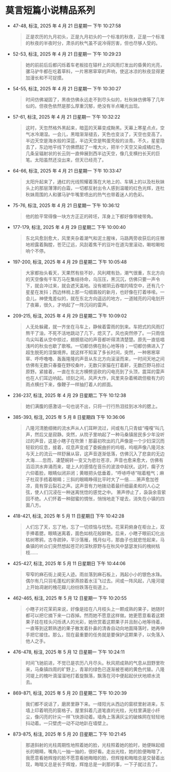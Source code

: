 # 莫言短篇小说精品系列


-   47-48, 标注, 2025 年 4 月 21 日星期一 下午 10:27:58

    > 正是农历的九月初头，正是九月初头的一个标准的秋夜，正是一个标准的秋夜的半夜时分，肃杀的秋气虽不说冷得厉害，但也尽够人受的。

<!--listend-->

-   52-53, 标注, 2025 年 4 月 21 日星期一 下午 10:29:23

    > 她的前前后后都闪烁着车老板挂在辕杆上的风雨灯发出的昏黄的光亮，骡马驴牛都在吃着草料，一片窸窸窣窣的声响，使这冰凉的秋夜显得更加漫长和不可捉摸。

<!--listend-->

-   54-55, 标注, 2025 年 4 月 21 日星期一 下午 10:30:27

    > 时间仿佛凝固了，黑夜仿佛永远走不到尽头似的，杜秋妹仿佛等了几年似的。但夜色依然是那么厚重沉郁，绝没有半点曦光出现。

<!--listend-->

-   57-61, 标注, 2025 年 4 月 21 日星期一 下午 10:32:22

    > 这时，天忽然格外黑起来，暗蓝的天幕变成黝黑。天幕上寒星点点，空气冰冷潮湿。一会儿，黑暗渐渐褪去，天色也变淡了，天空也变高了。半边天空是海水般的深蓝，半边天空是鸭蛋壳般的淡青。不久，星星隐去了，东边地平线下仿佛燃起了一堆大火，把半个天空又染成橘红色，几条呈辐射状的长云则一直伸展到西半边天空，像几支横扫长天的巨笔。太阳虽然还没出来，但天已经亮了。

<!--listend-->

-   64-66, 标注, 2025 年 4 月 21 日星期一 下午 10:33:47

    > 太阳升起来了，通红的光线照耀着落在大地上的、车辆上的以及杜秋妹头上的那层薄薄的白霜，一切都反射出令人感到温暖的红色光辉，连杜秋妹周围的人和骡马驴牛嘴里喷出的热气也带着迷人的色彩。

<!--listend-->

-   75-76, 标注, 2025 年 4 月 21 日星期一 下午 10:36:12

    > 他的脸平常得像一块方方正正的砖坯，浑身上下都好像带棱带角。

<!--listend-->

-   177-179, 标注, 2025 年 4 月 29 日星期二 下午 10:00:40

    > 东北风愈刮愈大，风里夹杂着潮气和泥土腥味，马路两旁收获后的庄稼地袒露着胸膛，苍茫辽远，风刮着焦干的豆叶在道沟里滚动，唰啦唰啦响个不停。

<!--listend-->

-   197-200, 标注, 2025 年 4 月 29 日星期二 下午 10:05:48

    > 大家都抬头看天，天果然有些不妙，风利飕有劲，潮气很重，东北方向的天空像有千军万马在集结待命，乌压压，黑沉沉，仿佛只要一声令下，就会冲过来，就会遮天盖地。没有被阴云吞噬的晴空中，还有几个星星在发抖；西边林梢上那一勾细眉般的新月，也好像在打着哆嗦。一会儿，神使鬼差似的，就在东北方向遥远的地方，一道贼亮的闪电划开了夜幕，很久，才响起了一阵沉闷的雷声。

<!--listend-->

-   209-215, 标注, 2025 年 4 月 29 日星期二 下午 10:09:02

    > 人无处躲藏，就一齐坐在马车上，静候着雷雨的到来。车把式的风雨灯熬干了油，不死不活地跳动了几下，熄灭了。风也突然停了。一只雨信鸟尖叫着从空中掠过，翅膀扇动的声音都听得清清楚楚。原先一直低唱浅吟的秋虫也歇了歌喉。一切都仿佛在耐心地等待；一切都仿佛进入了超生脱死的涅槃境界。就这样不知呆了多长时间，突然，一种窸窸窣窣、呼呼噜噜、轰轰隆隆的声音从东北方向滚滚而来，一时间天地之间仿佛有无数只春蚕在野咬桑叶，无数只家猫在打着鼾，无数匹野马掠过原野。紧接着，一直在东北方横劈竖砍的闪电亮到了头顶，震耳的雷声也在人们耳边响起。顷刻之间，风声大作，风里夹杂着稀疏但极有力的雨点横扫下来，像鞭子一样抽打着人的颜面。

<!--listend-->

-   236-237, 标注, 2025 年 4 月 29 日星期二 下午 10:12:38

    > 她们满腹的感激话一句也说不出，只将一行行热泪挂到冰冷的腮上。

-   385-393, 标注, 2025 年 5 月 8 日星期四 下午 10:36:06

    > 八隆河清脆细微的流水声从人们耳畔流过，间或有几只青蛙“嘎嘎”叫几声，然后又是寂静。突然，从院子里响起了一种马桑镇居民多少年没听过的声音，这是小瞎子在吹箫！那最初吹出的几声像是一个少妇深沉而轻软的叹息，接着，叹息声变成了委婉曲折的呜咽，呜咽声像八隆河水与天上的流云一样舒展从容，这声音逐渐低落，仿佛沉入了悲哀的无边大海……忽而，凄楚婉转一变又为悲壮苍凉，声音也愈来愈大，仿佛有滔滔洪水奔涌而来，堤上人的感情在音乐的波浪中起伏。这时，瘸子方六仰着脸，眼睛似闭非闭；黄眼把头低垂着，“呼哧呼哧”喘着粗气；麻子杜双手捂着眼睛；三斜的眼睛睁得比平时大了一倍……箫声愈加苍凉，竟有穿云裂石之声。这声音有力地拨动着最纤细最柔和的人心之弦，使人们沉浸在一种迷离恍惚的感觉之中。 箫声停止了，袅袅余音萦回不绝。人们怀着一种甜蜜的惆怅，悄悄地走下堤去，消失在小镇的四面八方。

-   418-421, 标注, 2025 年 5 月 11 日星期日 下午 10:42:28

    > 人们忘了天，忘了地，忘了一切烦恼与忧愁。花茉莉俯身在柜台上，双手捧着腮，眼睛迷离着，面色如桃花般鲜艳。后来，小瞎子眼前幻化出枯树寒鸦，古寺疏钟，平沙落雁，残月似弓，那曲子也就悲怆起来，马桑镇的听众们突然想起苍茫的深秋原野与在秋风中瑟瑟发抖的槐树枯枝……

<!--listend-->

-   425-427, 标注, 2025 年 5 月 11 日星期日 下午 10:44:06

    > 窄窄的麻石街上阒无人迹。雨丝落到麻石板上，溅起小小的银色水珠。偶尔有几只羽毛蓬松的家燕掠着水汪飞过去。间或一阵风起，八隆河堤上开始凋谢的槐花瓣儿纷纷跌落在街道上。

<!--listend-->

-   462-465, 标注, 2025 年 5 月 12 日星期一 下午 10:20:55

    > 小瞎子对花茉莉来说，好像是挂在八月枝头上一颗成熟的果子，她随时都可以把它摘下来一口吞掉。然而她不愿意这样做。她更愿意看着这颗果子挂在枝头闪烁诱人的光彩，她欣赏着这颗果子并且耐心地等待着，一直等到这颗熟透的果子散发着扑鼻的清香自动向地面降落时，她再伸手把它接住。那么，现在最重要的任务就是要保护这颗果子，以免落入他人之手。

-   476-478, 标注, 2025 年 5 月 12 日星期一 下午 10:24:11

    > 时间飞驰前进，不觉已是农历八月尽头。秋风把成熟的气息从田野里吹来，马桑镇四周的旷野上，青翠的绿色已逐渐被苍褐的黄色代替。八隆河堤上的槐叶滴溜溜地打着旋飘落，飘落在河中便起起伏伏地顺水流去。

<!--listend-->

-   869-871, 标注, 2025 年 5 月 20 日星期二 下午 10:20:39

    > 我们都不说话了，磨房里静下来。一缕阳光从西边的窗棂里射进来，东墙上印着明亮的窗格子。屋里斜着几道笔直的光柱，光柱里满是小纤尘，像闪亮的针尖一样飞快游动着。墙角上落满灰尘的破蛛网在轻轻地抖动着。一只壁虎一动不动地趴在墙壁上。

<!--listend-->

-   873-875, 标注, 2025 年 5 月 20 日星期二 下午 10:21:45

    > 那道斜射的光柱周期性地照着她的脸，光柱照着她的脸时，她便眯起细长的眼睛，嘴角儿一抽一抽的，很好看。走出光柱，她的脸便晦暗了，我愿意看她辉煌的脸不愿意看她晦暗的脸，但辉煌和晦暗总是交替着出现，晦暗又总是长于辉煌，辉煌总是一刹那的事，一下子就过去了。

